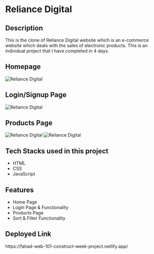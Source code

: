 <h1>Reliance Digital</h1>

<h2>Description</h2>
<p>This is the clone of Reliance Digital website which is an e-commerce website which deals with the sales of electronic products. This is an individual project that I have completed in 4 days.</p>

<h2>Homepage</h2>
<img src="https://i.ibb.co/1msW618/Screenshot-7696.png" alt="Reliance Digital" border="0">
<h2>Login/Signup Page</h2>
<img src="https://i.ibb.co/WF6tBKD/Screenshot-7697.png" alt="Reliance Digital" border="0">
<h2>Products Page</h2>
<img src="https://i.ibb.co/r29hhqk/Screenshot-7699.png" alt="Reliance Digital" border="0">
<img src="https://i.ibb.co/FJKnnkm/Screenshot-7700.png" alt="Reliance Digital" border="0">

<h2>Tech Stacks used in this project</h2>
<ul>
<li>HTML</li>
<li>CSS</li>
<li>JavaScript</li>
</ul>

<h2>Features</h2>
<ul>
<li>Home Page</li>
<li>Login Page & Functionality</li>
<li>Products Page</li>
<li>Sort & Filter Functionality</li>
</ul>

<h2>Deployed Link</h2>
<p>https://fahad-web-101-construct-week-project.netlify.app/<p>
